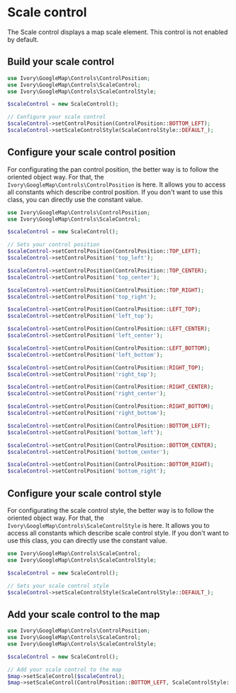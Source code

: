# Scale control

The Scale control displays a map scale element. This control is not enabled by default.

## Build your scale control

``` php
use Ivory\GoogleMap\Controls\ControlPosition;
use Ivory\GoogleMap\Controls\ScaleControl;
use Ivory\GoogleMap\Controls\ScaleControlStyle;

$scaleControl = new ScaleControl();

// Configure your scale control
$scaleControl->setControlPosition(ControlPosition::BOTTOM_LEFT);
$scaleControl->setScaleControlStyle(ScaleControlStyle::DEFAULT_);
```

## Configure your scale control position

For configurating the pan control position, the better way is to follow the oriented object way. For that, the
``Ivory\GoogleMap\Controls\ControlPosition`` is here. It allows you to access all constants which describe control
position. If you don't want to use this class, you can directly use the constant value.

``` php
use Ivory\GoogleMap\Controls\ControlPosition;
use Ivory\GoogleMap\Controls\ScaleControl;

$scaleControl = new ScaleControl();

// Sets your control position
$scaleControl->setControlPosition(ControlPosition::TOP_LEFT);
$scaleControl->setControlPosition('top_left');

$scaleControl->setControlPosition(ControlPosition::TOP_CENTER);
$scaleControl->setControlPosition('top_center');

$scaleControl->setControlPosition(ControlPosition::TOP_RIGHT);
$scaleControl->setControlPosition('top_right');

$scaleControl->setControlPosition(ControlPosition::LEFT_TOP);
$scaleControl->setControlPosition('left_top');

$scaleControl->setControlPosition(ControlPosition::LEFT_CENTER);
$scaleControl->setControlPosition('left_center');

$scaleControl->setControlPosition(ControlPosition::LEFT_BOTTOM);
$scaleControl->setControlPosition('left_bottom');

$scaleControl->setControlPosition(ControlPosition::RIGHT_TOP);
$scaleControl->setControlPosition('right_top');

$scaleControl->setControlPosition(ControlPosition::RIGHT_CENTER);
$scaleControl->setControlPosition('right_center');

$scaleControl->setControlPosition(ControlPosition::RIGHT_BOTTOM);
$scaleControl->setControlPosition('right_bottom');

$scaleControl->setControlPosition(ControlPosition::BOTTOM_LEFT);
$scaleControl->setControlPosition('bottom_left');

$scaleControl->setControlPosition(ControlPosition::BOTTOM_CENTER);
$scaleControl->setControlPosition('bottom_center');

$scaleControl->setControlPosition(ControlPosition::BOTTOM_RIGHT);
$scaleControl->setControlPosition('bottom_right');
```

## Configure your scale control style

For configurating the scale control style, the better way is to follow the oriented object way. For that, the
``Ivory\GoogleMap\Controls\ScaleControlStyle`` is here. It allows you to access all constants which describe scale
control style. If you don't want to use this class, you can directly use the constant value.

``` php
use Ivory\GoogleMap\Controls\ScaleControl;
use Ivory\GoogleMap\Controls\ScaleControlStyle;

$scaleControl = new ScaleControl();

// Sets your scale control style
$scaleControl->setScaleControlStyle(ScaleControlStyle::DEFAULT_);
```

## Add your scale control to the map

``` php
use Ivory\GoogleMap\Controls\ControlPosition;
use Ivory\GoogleMap\Controls\ScaleControl;
use Ivory\GoogleMap\Controls\ScaleControlStyle;

$scaleControl = new ScaleControl();

// Add your scale control to the map
$map->setScaleControl($scaleControl);
$map->setScaleControl(ControlPosition::BOTTOM_LEFT, ScaleControlStyle::DEFAULT_);
```
